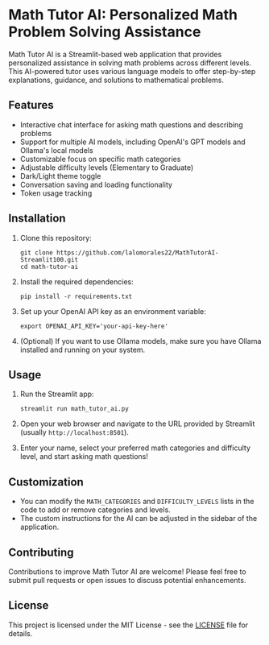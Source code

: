 # Math Tutor AI: Personalized Math Problem Solving Assistance

Math Tutor AI is a Streamlit-based web application that provides personalized assistance in solving math problems across different levels. This AI-powered tutor uses various language models to offer step-by-step explanations, guidance, and solutions to mathematical problems.

## Features

- Interactive chat interface for asking math questions and describing problems
- Support for multiple AI models, including OpenAI's GPT models and Ollama's local models
- Customizable focus on specific math categories
- Adjustable difficulty levels (Elementary to Graduate)
- Dark/Light theme toggle
- Conversation saving and loading functionality
- Token usage tracking

## Installation

1. Clone this repository:
   ```
   git clone https://github.com/lalomorales22/MathTutorAI-Streamlit100.git
   cd math-tutor-ai
   ```

2. Install the required dependencies:
   ```
   pip install -r requirements.txt
   ```

3. Set up your OpenAI API key as an environment variable:
   ```
   export OPENAI_API_KEY='your-api-key-here'
   ```

4. (Optional) If you want to use Ollama models, make sure you have Ollama installed and running on your system.

## Usage

1. Run the Streamlit app:
   ```
   streamlit run math_tutor_ai.py
   ```

2. Open your web browser and navigate to the URL provided by Streamlit (usually `http://localhost:8501`).

3. Enter your name, select your preferred math categories and difficulty level, and start asking math questions!

## Customization

- You can modify the `MATH_CATEGORIES` and `DIFFICULTY_LEVELS` lists in the code to add or remove categories and levels.
- The custom instructions for the AI can be adjusted in the sidebar of the application.

## Contributing

Contributions to improve Math Tutor AI are welcome! Please feel free to submit pull requests or open issues to discuss potential enhancements.

## License

This project is licensed under the MIT License - see the [LICENSE](LICENSE) file for details.
